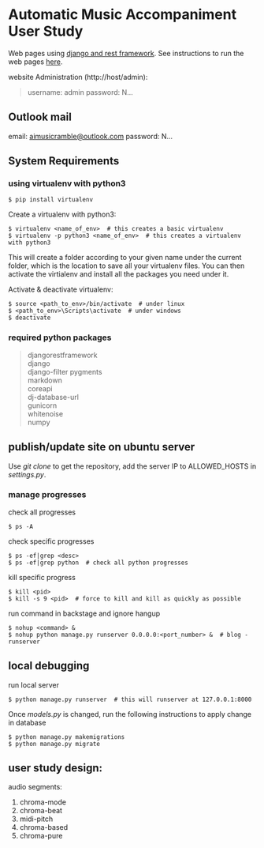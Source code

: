 # Automatic Music Accompaniment User Study

Web pages using [django and rest framework](https://www.django-rest-framework.org). See instructions to run the web pages [here](https://github.com/cheriell/music-accompaniment-user-study/blob/master/README_instructions.md).


website Administration (http://host/admin):

> username: admin
> password: N...

## Outlook mail

email: aimusicramble@outlook.com
password: N...

## System Requirements

### using virtualenv with python3

    $ pip install virtualenv

Create a virtualenv with python3:

    $ virtualenv <name_of_env>  # this creates a basic virtualenv
    $ virtualenv -p python3 <name_of_env>  # this creates a virtualenv with python3

This will create a folder according to your given name under the current folder, which is the location to save all your virtualenv files. You can then activate the virtialenv and install all the packages you need under it.

Activate & deactivate virtualenv:

    $ source <path_to_env>/bin/activate  # under linux
    $ <path_to_env>\Scripts\activate  # under windows
    $ deactivate

### required python packages

> djangorestframework  
> django  
> django-filter
> pygments  
> markdown  
> coreapi  
> dj-database-url  
> gunicorn  
> whitenoise  
> numpy  

## publish/update site on ubuntu server

Use _git clone_ to get the repository, add the server IP to ALLOWED_HOSTS in _settings.py_.

### manage progresses

check all progresses

    $ ps -A

check specific progresses

    $ ps -ef|grep <desc>
    $ ps -ef|grep python  # check all python progresses

kill specific progress

    $ kill <pid>
    $ kill -s 9 <pid>  # force to kill and kill as quickly as possible

run command in backstage and ignore hangup

    $ nohup <command> &
    $ nohup python manage.py runserver 0.0.0.0:<port_number> &  # blog - runserver


## local debugging

run local server

    $ python manage.py runserver  # this will runserver at 127.0.0.1:8000

Once _models.py_ is changed, run the following instructions to apply change in database

    $ python manage.py makemigrations
    $ python manage.py migrate


## user study design:

audio segments:

1. chroma-mode
2. chroma-beat
3. midi-pitch  
4. chroma-based  
5. chroma-pure
